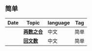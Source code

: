 ## 简单

| Date                          | Topic                                          | language  | Tag          |
| ----------------------------- | --------------------------------------------------- | --------- | -------------- |
| <TalkDate date="2024-01-19 21:49:00"/> | [**两数之合**](/leetcode/simple/sum-of-two-numbers.html)       | 中文 | 简单 |
| <TalkDate date="2024-01-19 22:19:00"/> | [**回文数**](/leetcode/simple/palindrome-number.html)       | 中文 | 简单 |
